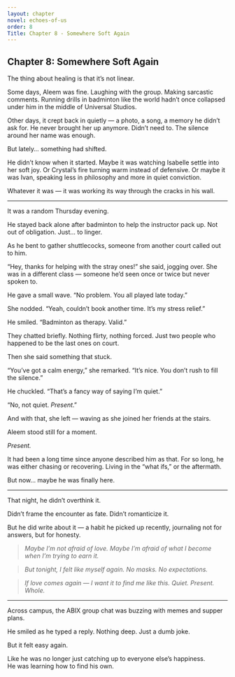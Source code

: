 ```yaml
---
layout: chapter
novel: echoes-of-us
order: 8
Title: Chapter 8 - Somewhere Soft Again
---
```


## Chapter 8: Somewhere Soft Again

The thing about healing is that it’s not linear.

Some days, Aleem was fine. Laughing with the group. Making sarcastic comments. Running drills in badminton like the world hadn’t once collapsed under him in the middle of Universal Studios.

Other days, it crept back in quietly — a photo, a song, a memory he didn’t ask for. He never brought her up anymore. Didn’t need to. The silence around her name was enough.

But lately… something had shifted.

He didn’t know when it started. Maybe it was watching Isabelle settle into her soft joy. Or Crystal’s fire turning warm instead of defensive. Or maybe it was Ivan, speaking less in philosophy and more in quiet conviction.

Whatever it was — it was working its way through the cracks in his wall.

---

It was a random Thursday evening.

He stayed back alone after badminton to help the instructor pack up. Not out of obligation. Just... to linger.

As he bent to gather shuttlecocks, someone from another court called out to him.

“Hey, thanks for helping with the stray ones!” she said, jogging over. She was in a different class — someone he’d seen once or twice but never spoken to.

He gave a small wave. “No problem. You all played late today.”

She nodded. “Yeah, couldn’t book another time. It’s my stress relief.”

He smiled. “Badminton as therapy. Valid.”

They chatted briefly. Nothing flirty, nothing forced. Just two people who happened to be the last ones on court.

Then she said something that stuck.

“You’ve got a calm energy,” she remarked. “It’s nice. You don’t rush to fill the silence.”

He chuckled. “That’s a fancy way of saying I’m quiet.”

“No, not quiet. *Present*.”

And with that, she left — waving as she joined her friends at the stairs.

Aleem stood still for a moment.

*Present.*

It had been a long time since anyone described him as that. For so long, he was either chasing or recovering. Living in the “what ifs,” or the aftermath.

But now… maybe he was finally here.

---

That night, he didn’t overthink it.

Didn’t frame the encounter as fate. Didn’t romanticize it.

But he did write about it — a habit he picked up recently, journaling not for answers, but for honesty.

> *Maybe I’m not afraid of love. Maybe I’m afraid of what I become when I’m trying to earn it.*

> *But tonight, I felt like myself again. No masks. No expectations.*

> *If love comes again — I want it to find me like this. Quiet. Present. Whole.*

---

Across campus, the ABIX group chat was buzzing with memes and supper plans.

He smiled as he typed a reply. Nothing deep. Just a dumb joke.

But it felt easy again.

Like he was no longer just catching up to everyone else’s happiness.  
He was learning how to find his own.